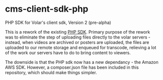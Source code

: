 cms-client-sdk-php
==================

PHP SDK for Volar's client sdk, Version 2 (pre-alpha)

This is a rework of the existing [PHP SDK](https://github.com/volarvideo/cms-client-sdk).  Primary purpose of the rework was to eliminate the step of uploading files directly to the volar servers - instead, when videos are archived or posters are uploaded, the files are uploaded to our remote storage and enqueued for transcode, relieving a lot of the work our servers have to do to bring content to viewers.

The downside is that the PHP sdk now has a new dependancy - the Amazon AWS SDK.  However, a composer.json file has been included in this repository, which should make things simpler.
